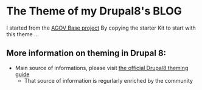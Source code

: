 # The Theme of my Drupal8's BLOG

I started from the [AGOV Base project](https://www.drupal.org/project/agov_base/)
By copying the starter Kit to start with this theme ...

## More information on theming in Drupal 8:

* Main source of informations, please visit [the official Drupal8 theming guide](https://www.drupal.org/theme-guide/8)
  * That source of information is regurlarly enriched by the community
